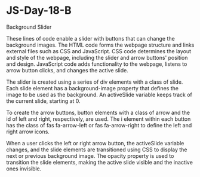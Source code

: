 # JS-Day-18-B
Background Slider

These lines of code enable a slider with buttons that can change the background images. The HTML code forms the webpage structure and links external files such as CSS and JavaScript. CSS code determines the layout and style of the webpage, including the slider and arrow buttons' position and design. JavaScript code adds functionality to the webpage, listens to arrow button clicks, and changes the active slide.

The slider is created using a series of div elements with a class of slide. Each slide element has a background-image property that defines the image to be used as the background. An activeSlide variable keeps track of the current slide, starting at 0.

To create the arrow buttons, button elements with a class of arrow and the id of left and right, respectively, are used. The i element within each button has the class of fas fa-arrow-left or fas fa-arrow-right to define the left and right arrow icons.

When a user clicks the left or right arrow button, the activeSlide variable changes, and the slide elements are transitioned using CSS to display the next or previous background image. The opacity property is used to transition the slide elements, making the active slide visible and the inactive ones invisible.